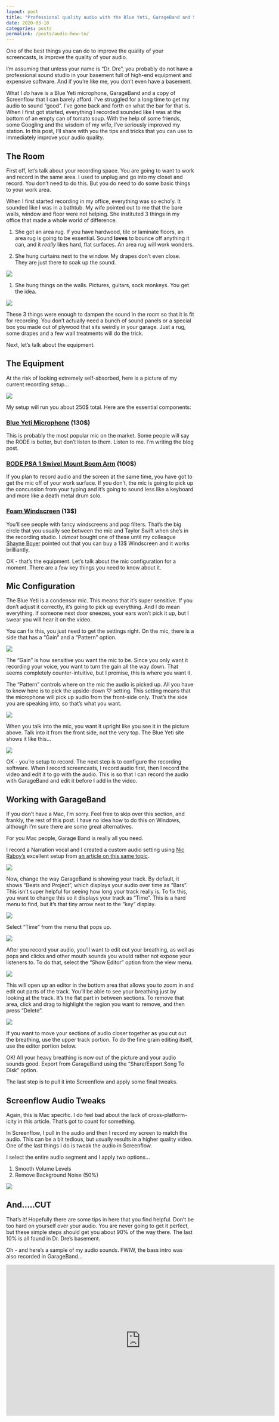 ```yaml
---
layout: post
title: "Professional quality audio with the Blue Yeti, GarageBand and Screenflow"
date: 2020-03-18
categories: posts
permalink: /posts/audio-how-to/
---
```


One of the best things you can do to improve the quality of your screencasts, is improve the quality of your audio.

I’m assuming that unless your name is “Dr. Dre”, you probably do not have a professional sound studio in your basement full of high-end equipment and expensive software. And if you’re like me, you don’t even have a basement.

What I _do_ have is a Blue Yeti microphone, GarageBand and a copy of Screenflow that I can barely afford. I’ve struggled for a long time to get my audio to sound “good”. I’ve gone back and forth on what the bar for that is. When I first got started, everything I recorded sounded like I was at the bottom of an empty can of tomato soup. With the help of some friends, some Googling and the wisdom of my wife, I’ve seriously improved my station. In this post, I’ll share with you the tips and tricks that you can use to immediately improve your audio quality.

## The Room

First off, let’s talk about your recording space. You are going to want to work and record in the same area. I used to unplug and go into my closet and record. You don’t need to do this. But you do need to do some basic things to your work area.

When I first started recording in my office, everything was so echo’y. It sounded like I was in a bathtub. My wife pointed out to me that the bare walls, window and floor were not helping. She instituted 3 things in my office that made a whole world of difference.

1.  She got an area rug. If you have hardwood, tile or laminate floors, an area rug is going to be essential. Sound **loves** to bounce off anything it can, and it _really_ likes hard, flat surfaces. An area rug will work wonders.

2.  She hung curtains next to the window. My drapes don’t even close. They are just there to soak up the sound.

![](/assets/office-curtains.jpg)

1.  She hung things on the walls. Pictures, guitars, sock monkeys. You get the idea.

![](/assets/office-walls.jpg)

These 3 things were enough to dampen the sound in the room so that it is fit for recording. You don’t actually need a bunch of sound panels or a special box you made out of plywood that sits weirdly in your garage. Just a rug, some drapes and a few wall treatments will do the trick.

Next, let’s talk about the equipment.

## The Equipment

At the risk of looking extremely self-absorbed, here is a picture of my current recording setup…

![](/assets/my-setup.jpg)

My setup will run you about 250$ total. Here are the essential components:

### [Blue Yeti Microphone](https://www.amazon.com/Blue-Yeti-USB-Microphone-Blackout/dp/B00N1YPXW2/ref=sr_1_2?keywords=blue+yeti&qid=1584566560&sr=8-2) (130$)

This is probably the most popular mic on the market. Some people will say the RODE is better, but don’t listen to them. Listen to me. I’m writing the blog post.

### [RODE PSA 1 Swivel Mount Boom Arm](https://www.amazon.com/gp/product/B001D7UYBO/ref=ppx_yo_dt_b_search_asin_title?ie=UTF8&psc=1) (100$)

If you plan to record audio and the screen at the same time, you have got to get the mic off of your work surface. If you don’t, the mic is going to pick up the concussion from your typing and it’s going to sound less like a keyboard and more like a death metal drum solo.

### [Foam Windscreen](https://www.amazon.com/gp/product/B01BXAY8K8/ref=ppx_yo_dt_b_search_asin_title?ie=UTF8&psc=1) (13$)

You’ll see people with fancy windscreens and pop filters. That’s the big circle that you usually see between the mic and Taylor Swift when she’s in the recording studio. I _almost_ bought one of these until my colleague [Shayne Boyer](https://twitter.com/spboyer) pointed out that you can buy a 13$ Windscreen and it works brilliantly.

OK - that’s the equipment. Let’s talk about the mic configuration for a moment. There are a few key things you need to know about it.

## Mic Configuration

The Blue Yeti is a condensor mic. This means that it’s super sensitive. If you don’t adjust it correctly, it’s going to pick up everything. And I do mean everything. If someone next door sneezes, your ears won’t pick it up, but I swear you will hear it on the video.

You can fix this, you just need to get the settings right. On the mic, there is a side that has a “Gain” and a “Pattern” option.

![](/assets/pattern-gain.jpg)

The “Gain” is how sensitive you want the mic to be. Since you only want it recording your voice, you want to turn the gain all the way down. That seems completely counter-intuitive, but I promise, this is where you want it.

The “Pattern” controls where on the mic the audio is picked up. All you have to know here is to pick the upside-down ♡ setting. This setting means that the microphone will pick up audio from the front-side only. That’s the side you are speaking into, so that’s what you want.

![](/assets/yeti-front.jpg)

When you talk into the mic, you want it upright like you see it in the picture above. Talk into it from the front side, not the very top. The Blue Yeti site shows it like this…

![](/assets/do-dont.jpg)

OK - you’re setup to record. The next step is to configure the recording software. When I record screencasts, I record audio first, then I record the video and edit it to go with the audio. This is so that I can record the audio with GarageBand and edit it before I add in the video.

## Working with GarageBand

If you don’t have a Mac, I’m sorry. Feel free to skip over this section, and frankly, the rest of this post. I have no idea how to do this on Windows, although I’m sure there are some great alternatives.

For you Mac people, Garage Band is really all you need.

I record a Narration vocal and I created a custom audio setting using [Nic Raboy’s](https://twitter.com/nraboy) excellent setup from [an article on this same topic](https://www.thepolyglotdeveloper.com/2016/02/create-podcast-episode-garageband-mac/).

![](/assets/garageband-settings.jpg)

Now, change the way GarageBand is showing your track. By default, it shows “Beats and Project”, which displays your audio over time as “Bars”. This isn’t super helpful for seeing how long your track really is. To fix this, you want to change this so it displays your track as “Time”. This is a hard menu to find, but it’s that tiny arrow next to the “key” display.

![](/assets/garageband-tiny-arrow.jpg)

Select “Time” from the menu that pops up.

![](/assets/garageband-time.jpg)

After you record your audio, you’ll want to edit out your breathing, as well as pops and clicks and other mouth sounds you would rather not expose your listeners to. To do that, select the “Show Editor” option from the view menu.

![](/assets/garageband-show-editor.jpg)

This will open up an editor in the bottom area that allows you to zoom in and edit out parts of the track. You’ll be able to see your breathing just by looking at the track. It’s the flat part in between sections. To remove that area, click and drag to highlight the region you want to remove, and then press “Delete”.

![](/assets/garageband-click-and-drag.jpg)

If you want to move your sections of audio closer together as you cut out the breathing, use the upper track portion. To do the fine grain editing itself, use the editor portion below.

OK! All your heavy breathing is now out of the picture and your audio sounds good. Export from GarageBand using the “Share/Export Song To Disk” option.

The last step is to pull it into Screenflow and apply some final tweaks.

## Screenflow Audio Tweaks

Again, this is Mac specific. I do feel bad about the lack of cross-platform-icity in this article. That’s got to count for something.

In Screenflow, I pull in the audio and then I record my screen to match the audio. This can be a bit tedious, but usually results in a higher quality video. One of the last things I do is tweak the audio in Screenflow.

I select the entire audio segment and I apply two options…

1.  Smooth Volume Levels
2.  Remove Background Noise (50%)

![](/assets/screenflow-audio.jpg)

## And…..CUT

That’s it! Hopefully there are some tips in here that you find helpful. Don’t be too hard on yourself over your audio. You are never going to get it perfect, but these simple steps should get you about 90% of the way there. The last 10% is all found in Dr. Dre’s basement.

Oh - and here’s a sample of my audio sounds. FWIW, the bass intro was also recorded in GarageBand…

<div style="text-align: center;"><iframe width="720" height="405" src="https://www.youtube.com/embed/I789I_aa8UM" frameborder="0" allow="accelerometer; autoplay; encrypted-media; gyroscope; picture-in-picture" allowfullscreen=""></iframe></div>

